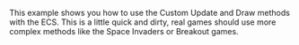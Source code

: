 This example shows you how to use the Custom Update and Draw methods with the ECS. This is a little quick and dirty, real games should use more complex methods like the Space Invaders or Breakout games.